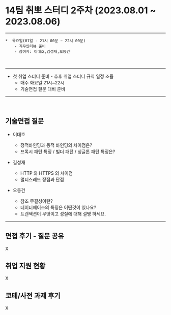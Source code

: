 

# 14팀 취뽀 스터디 2주차 (2023.08.01 ~ 2023.08.06)

---
    *  목요일(01일 - 21시 00분 ~ 22시 00분)
        - 직무인터뷰 준비
        - 참여자: 이대호,김성재,오동건
        
<br>

---

   * 첫 취업 스터디 준비
    - 추후 취업 스터디 규칙 일정 조율
     - 매주 화요일 21시~22시
     - 기술면접 질문 대비 준비

---
<br>



## 기술면접 질문

* 이대호
  - 정적바인딩과 동적 바인딩의 차이점은?
  - 프록시 패턴 특징 / 빌더 패턴 / 싱글톤 패턴 특징은?
  
* 김성재
  - HTTP 와 HTTPS 의 차이점
  - 멀티스레드 장점과 단점
  
* 오동건
   - 참조 무결성이란?
   - 데이터베이스의 특징은 어떤것이 있나요?
   - 트랜잭션이 무엇이고 성질에 대해 설명 하세요.
---

## 면접 후기 - 질문 공유
X

## 취업 지원 현황
X

## 코테/사전 과제 후기
X
